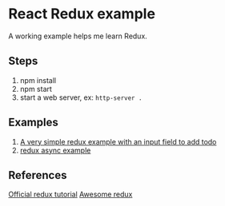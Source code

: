 


React Redux example
=====================

A working example helps me learn Redux. 

## Steps
1. npm install
2. npm start 
3. start a web server, ex: `http-server .`

## Examples

1. [A very simple redux example with an input field to add todo](https://github.com/chunghe/react-redux-example/commit/2a4360330ea12d42e9ca910edb751629cf499727)
2. [redux async example](https://github.com/chunghe/react-redux-example/commit/8a19f8970731e958ce04c9d6b833172a673c575c)

## References
[Official redux tutorial](https://rackt.github.io/redux/docs/recipes/ReducingBoilerplate.html)
[Awesome redux](https://github.com/xgrommx/awesome-redux)

